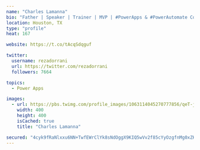 ```yaml
---
name: "Charles Lamanna"
bio: "Father | Speaker | Trainer | MVP | #PowerApps & #PowerAutomate Community Super User | YouTuber Right-pointing triangle http://youtube.com/c/rezadorrani | Learn - Share - Clockwise rightwards and leftwards open circle arrows"
location: Houston, TX
type: "profile"
heat: 167

website: https://t.co/tAcqSdqguf

twitter:
  username: rezadorrani
  url: https://twitter.com/rezadorrani
  followers: 7664

topics:
  - Power Apps

images:
  - url: https://pbs.twimg.com/profile_images/1063114045270777856/qeT-jpWr_400x400.jpg
    width: 400
    height: 400
    isCached: true
    title: "Charles Lamanna"

secured: "4cyk9fRaNlxxu6NN+TwfEWrClYk8sNdOggX9KIQ5wVv2f85cYyOzgfnMg0xZKUZGEOlGNd0XQh+DUFV7ptdEop5HZQfhKxdMqvgkz+/LgFYH4N8UCLJomQTXQhGOY4f7OmbXSxDPSqt4yt27uADJ9zB4AhxtXxvM1hXvnXAG7DzQ6M9qR5uWMziwdvkd3MP0//omiwpqDj46wWkrXUHCtzEhRRW+aZHziu4iebULvspHg9rMbamm2d2m7bCbvMhD+XO+pSqAfMlkyR77pTOMG8iTuVSwk4mtzzEvza14cv4yIe+a7yKcIx2XBI8ohjfc+oKnnkeE8EF4R6FE3y+NNYxUGoQfu+o0SuDIgG6XL59nnThQj7tPt5ptabmibeQbUiNSviFvtYL7v6syyvT0xjvPJmPYEowARi+f+/D+yQQ=;Pb635FiS4/QsXpcMMsRirw=="
---
```


